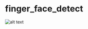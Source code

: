 # finger_face_detect
![alt text](https://github.com/Topdeveloperpcp/finger_face_detect/blob/master/Screenshot_1.png)
